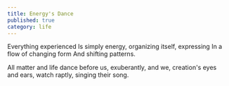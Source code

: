 ```yaml
---
title: Energy's Dance
published: true
category: life
---
```

Everything experienced
Is simply energy,
organizing itself,
expressing In a flow
of changing form
And shifting patterns.

All matter and life
dance before us,
exuberantly,
and we,
creation's eyes and ears,
watch raptly,
singing their song.
